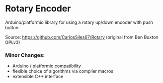 # Rotary Encoder
Arduino/platformio library for using a rotary up/down encoder with push button

Source: https://github.com/CarlosSiles67/Rotary (original from Ben Buxton GPLv3)

### Minor Changes:
 - Arduino / platformio compatibility
 - flexible choice of algorithms via compiler macros
 - extensible C++ interface
